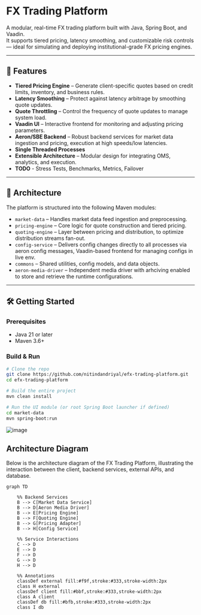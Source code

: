 # FX Trading Platform

A modular, real-time FX trading platform built with Java, Spring Boot, and Vaadin.  
It supports tiered pricing, latency smoothing, and customizable risk controls — ideal for simulating and deploying institutional-grade FX pricing engines.

---

## 🚀 Features

- **Tiered Pricing Engine** – Generate client-specific quotes based on credit limits, inventory, and business rules.
- **Latency Smoothing** – Protect against latency arbitrage by smoothing quote updates.
- **Quote Throttling** – Control the frequency of quote updates to manage system load.
- **Vaadin UI** – Interactive frontend for monitoring and adjusting pricing parameters.
- **Aeron/SBE Backend** – Robust backend services for market data ingestion and pricing, execution at high speeds/low latencies.
- **Single Threaded Processes**
- **Extensible Architecture** – Modular design for integrating OMS, analytics, and execution.
- **TODO** - Stress Tests, Benchmarks, Metrics, Failover

---

## 🧱 Architecture

The platform is structured into the following Maven modules:

- `market-data` – Handles market data feed ingestion and preprocessing.
- `pricing-engine` – Core logic for quote construction and tiered pricing.
- `quoting-engine` – Layer between pricing and distribution, to optimize distribution streams fan-out.
- `config-service` – Delivers config changes directly to all processes via aeron config messages, Vaadin-based frontend for managing configs in live env.
- `commons` – Shared utilities, config models, and data objects.
- `aeron-media-driver` – Independent media driver with arhciving enabled to store and retrieve the runtime configurations.

---

## 🛠️ Getting Started

### Prerequisites

- Java 21 or later
- Maven 3.6+

### Build & Run

```bash
# Clone the repo
git clone https://github.com/nitindandriyal/efx-trading-platform.git
cd efx-trading-platform

# Build the entire project
mvn clean install

# Run the UI module (or root Spring Boot launcher if defined)
cd market-data
mvn spring-boot:run
```
![image](https://github.com/user-attachments/assets/7c120d5c-aa26-4af2-9a86-fd64c9d24d90)

## Architecture Diagram

Below is the architecture diagram of the FX Trading Platform, illustrating the interaction between the client, backend services, external APIs, and database.

```mermaid
graph TD

    %% Backend Services
    B --> C[Market Data Service]
    B --> D[Aeron Media Driver]
    B --> E[Pricing Engine]
    B --> F[Quoting Engine]
    B --> G[Pricing Adapter]
    B --> H[Config Service]

    %% Service Interactions
    C --> D
    E --> D
    F --> D
    G --> D
    H --> D

    %% Annotations
    classDef external fill:#f9f,stroke:#333,stroke-width:2px
    class H external
    classDef client fill:#bbf,stroke:#333,stroke-width:2px
    class A client
    classDef db fill:#bfb,stroke:#333,stroke-width:2px
    class I db

